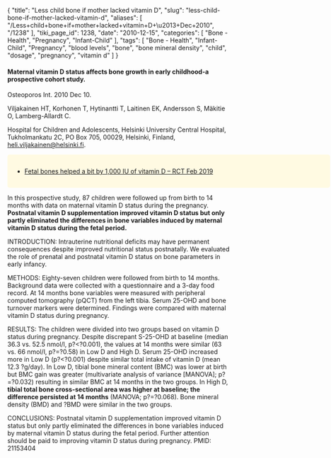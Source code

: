 {
    "title": "Less child bone if mother lacked vitamin D",
    "slug": "less-child-bone-if-mother-lacked-vitamin-d",
    "aliases": [
        "/Less+child+bone+if+mother+lacked+vitamin+D+\u2013+Dec+2010",
        "/1238"
    ],
    "tiki_page_id": 1238,
    "date": "2010-12-15",
    "categories": [
        "Bone - Health",
        "Pregnancy",
        "Infant-Child"
    ],
    "tags": [
        "Bone - Health",
        "Infant-Child",
        "Pregnancy",
        "blood levels",
        "bone",
        "bone mineral density",
        "child",
        "dosage",
        "pregnancy",
        "vitamin d"
    ]
}


#### Maternal vitamin D status affects bone growth in early childhood-a prospective cohort study.

Osteoporos Int. 2010 Dec 10.

Viljakainen HT, Korhonen T, Hytinantti T, Laitinen EK, Andersson S, Mäkitie O, Lamberg-Allardt C.

Hospital for Children and Adolescents, Helsinki University Central Hospital, Tukholmankatu 2C, PO Box 705, 00029, Helsinki, Finland, heli.viljakainen@helsinki.fi.

<div class="border" style="background-color:#FFFAE2;padding:15px;margin:10px 0;border-radius:5px;width:700px">

* [Fetal bones helped a bit by 1,000 IU of vitamin D – RCT Feb 2019](/posts/fetal-bones-helped-a-bit-by-1000-iu-of-vitamin-d-rct)

</div>

In this prospective study, 87 children were followed up from birth to 14 months with data on maternal vitamin D status during the pregnancy.  **Postnatal vitamin D supplementation improved vitamin D status but only partly eliminated the differences in bone variables induced by maternal vitamin D status during the fetal period.** 

INTRODUCTION: Intrauterine nutritional deficits may have permanent consequences despite improved nutritional status postnatally. We evaluated the role of prenatal and postnatal vitamin D status on bone parameters in early infancy.

METHODS: Eighty-seven children were followed from birth to 14 months. Background data were collected with a questionnaire and a 3-day food record. At 14 months bone variables were measured with peripheral computed tomography (pQCT) from the left tibia. Serum 25-OHD and bone turnover markers were determined. Findings were compared with maternal vitamin D status during pregnancy.

RESULTS: The children were divided into two groups based on vitamin D status during pregnancy. Despite discrepant S-25-OHD at baseline (median 36.3 vs. 52.5 nmol/l, p?<?0.001), the values at 14 months were similar (63 vs. 66 nmol/l, p?=?0.58) in Low D and High D. Serum 25-OHD increased more in Low D (p?<?0.001) despite similar total intake of vitamin D (mean 12.3 ?g/day). In Low D, tibial bone mineral content (BMC) was lower at birth but BMC gain was greater (multivariate analysis of variance <span>[MANOVA]</span>; p?=?0.032) resulting in similar BMC at 14 months in the two groups. In High D,  **tibial total bone cross-sectional area was higher at baseline; the difference persisted at 14 months**  (MANOVA; p?=?0.068). Bone mineral density (BMD) and ?BMD were similar in the two groups.

CONCLUSIONS: Postnatal vitamin D supplementation improved vitamin D status but only partly eliminated the differences in bone variables induced by maternal vitamin D status during the fetal period. Further attention should be paid to improving vitamin D status during pregnancy. PMID: 21153404